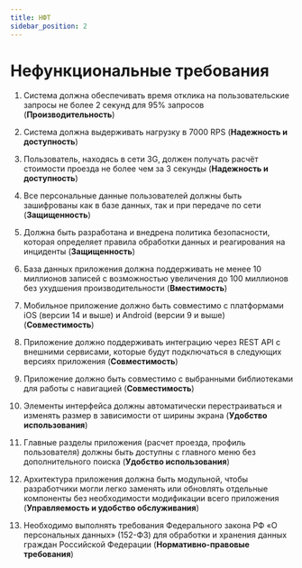 ```yaml
---
title: НФТ
sidebar_position: 2
---
```

# Нефункциональные требования

1. Система должна обеспечивать время отклика на пользовательские запросы не более 2 секунд для 95% запросов (**Производительность**)

2. Система должна выдерживать нагрузку в 7000 RPS (**Надежность и доступность**)

3. Пользователь, находясь в сети 3G, должен получать расчёт стоимости проезда не более чем за 3 секунды (**Надежность и доступность**)

4. Все персональные данные пользователей должны быть зашифрованы как в базе данных, так и при передаче по сети (**Защищенность**)

5. Должна быть разработана и внедрена политика безопасности, которая определяет правила обработки данных и реагирования на инциденты (**Защищенность**)

6. База данных приложения должна поддерживать не менее 10 миллионов записей с возможностью увеличения до 100 миллионов без ухудшения производительности (**Вместимость**)

7. Мобильное приложение должно быть совместимо с платформами iOS (версии 14 и выше) и Android (версии 9 и выше) (**Совместимость**)

8. Приложение должно поддерживать интеграцию через REST API с внешними сервисами, которые будут подключаться в следующих версиях приложения (**Совместимость**)

9. Приложение должно быть совместимо с выбранными библиотеками для работы с навигацией (**Совместимость**)

10. Элементы интерфейса должны автоматически перестраиваться и изменять размер в зависимости от ширины экрана (**Удобство использования**)

11. Главные разделы приложения (расчет проезда, профиль пользователя) должны быть доступны с главного меню без дополнительного поиска (**Удобство использования**)

12. Архитектура приложения должна быть модульной, чтобы разработчики могли легко заменять или обновлять отдельные компоненты без необходимости модификации всего приложения (**Управляемость и удобство обслуживания**)

13. Необходимо выполнять требования Федерального закона РФ «О персональных данных» (152-ФЗ) для обработки и хранения данных граждан Российской Федерации (**Нормативно-правовые требования**)